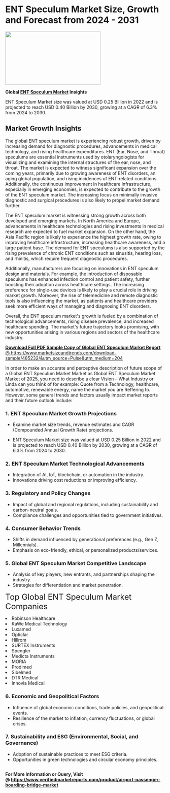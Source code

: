 <H1>ENT Speculum Market Size, Growth and Forecast from 2024 - 2031</H1><img class="aligncenter size-medium wp-image-584254" src="https://thirdeyenews.in/wp-content/uploads/2024/09/Global-Market-Research-300x168.jpeg" alt="" width="300" height="168" /><p><strong>Global&nbsp;<a href="https://www.marketsizeandtrends.com/download-sample/485232/&amp;utm_source=Pulse&amp;utm_medium=204">ENT Speculum Market</a> Insights</strong></p><p>ENT Speculum Market size was valued at USD 0.25 Billion in 2022 and is projected to reach USD 0.40 Billion by 2030, growing at a CAGR of 6.3% from 2024 to 2030.</p><p><h2>Market Growth Insights</h2> <p>The global ENT speculum market is experiencing robust growth, driven by increasing demand for diagnostic procedures, advancements in medical technology, and rising healthcare expenditures. ENT (Ear, Nose, and Throat) speculums are essential instruments used by otolaryngologists for visualizing and examining the internal structures of the ear, nose, and throat. The market is expected to witness significant expansion over the coming years, primarily due to growing awareness of ENT disorders, an aging global population, and rising incidences of ENT-related conditions. Additionally, the continuous improvement in healthcare infrastructure, especially in emerging economies, is expected to contribute to the growth of the ENT speculum market. The increasing focus on minimally invasive diagnostic and surgical procedures is also likely to propel market demand further.</p> <p><a href="#"></a></p> <p>The ENT speculum market is witnessing strong growth across both developed and emerging markets. In North America and Europe, advancements in healthcare technologies and rising investments in medical research are expected to fuel market expansion. On the other hand, the Asia Pacific region is likely to experience the highest growth rate, owing to improving healthcare infrastructure, increasing healthcare awareness, and a large patient base. The demand for ENT speculums is also supported by the rising prevalence of chronic ENT conditions such as sinusitis, hearing loss, and rhinitis, which require frequent diagnostic procedures.</p> <p>Additionally, manufacturers are focusing on innovations in ENT speculum design and materials. For example, the introduction of disposable speculums has enhanced infection control and patient safety, further boosting their adoption across healthcare settings. The increasing preference for single-use devices is likely to play a crucial role in driving market growth. Moreover, the rise of telemedicine and remote diagnostic tools is also influencing the market, as patients and healthcare providers seek more efficient ways of managing and diagnosing ENT disorders.</p> <p>Overall, the ENT speculum market's growth is fueled by a combination of technological advancements, rising disease prevalence, and increased healthcare spending. The market's future trajectory looks promising, with new opportunities arising in various regions and sectors of the healthcare industry.</p> <p><a href="#"></p><p><span class=""><strong>Download Full PDF Sample Copy of Global ENT Speculum Market Report</strong> @ <a href="https://www.marketsizeandtrends.com/download-sample/485232/&amp;utm_source=Pulse&amp;utm_medium=204" target="_blank">https://www.marketsizeandtrends.com/download-sample/485232/&amp;utm_source=Pulse&amp;utm_medium=204</a></span></p><p>In order to make an accurate and perceptive description of future scope of a Global&nbsp;ENT Speculum Market Market as Global&nbsp;ENT Speculum Market Market of 2025, you need to describe a clear Vision &ndash; What Industry or Linda can you think of for example: Quote from a Technology, healthcare, automotive, renewable energy, name the market you are Reffering to. However, some general trends and factors usually impact market reports and their future outlook include:</p><h3>1.&nbsp;<strong>ENT Speculum Market Growth Projections</strong></h3><ul><li>Examine market size trends, revenue estimates and CAGR (Compounded Annual Growth Rate) projections.</li><li><p>ENT Speculum Market size was valued at USD 0.25 Billion in 2022 and is projected to reach USD 0.40 Billion by 2030, growing at a CAGR of 6.3% from 2024 to 2030.</p></li></ul><h3>2.&nbsp;<strong>ENT Speculum Market Technological Advancements</strong></h3><ul><li>Integration of AI, IoT, blockchain, or automation in the industry.</li><li>Innovations driving cost reductions or improving efficiency.</li></ul><h3>3.&nbsp;<strong>Regulatory and Policy Changes</strong></h3><ul><li>Impact of global and regional regulations, including sustainability and carbon-neutral goals.</li><li>Compliance challenges and opportunities tied to government initiatives.</li></ul><h3>4.&nbsp;<strong>Consumer Behavior Trends</strong></h3><ul><li>Shifts in demand influenced by generational preferences (e.g., Gen Z, Millennials).</li><li>Emphasis on eco-friendly, ethical, or personalized products/services.</li></ul><h3>5.&nbsp;<strong>Global ENT Speculum Market Competitive Landscape</strong></h3><ul><li>Analysis of key players, new entrants, and partnerships shaping the industry.</li><li>Strategies for differentiation and market penetration.</li></ul><p data-pm-slice="1 1 []"><span style="color: inherit; font-family: inherit; font-size: 25px;">Top Global ENT Speculum Market Companies</span></p><div class="" data-test-id=""><p><li>Robinson Healthcare</li><li> KaWe Medical Technology</li><li> Luxamed</li><li> Opticlar</li><li> Hillrom</li><li> SURTEX Instruments</li><li> Spengler</li><li> Medicta Instruments</li><li> MORIA</li><li> Prodimed</li><li> Sibelmed</li><li> DTR Medical</li><li> Innovia Medical</li></p></div><h3>6.&nbsp;<strong>Economic and Geopolitical Factors</strong></h3><ul><li>Influence of global economic conditions, trade policies, and geopolitical events.</li><li>Resilience of the market to inflation, currency fluctuations, or global crises.</li></ul><h3>7.&nbsp;<strong>Sustainability and ESG (Environmental, Social, and Governance)</strong></h3><ul><li>Adoption of sustainable practices to meet ESG criteria.</li><li>Opportunities in green technologies and circular economy principles.</li></ul><h2><strong style="font-size: 14px;">For More Information or Query, Visit @&nbsp;</strong><a style="background-color: #ffffff; font-size: 14px;" href="https://www.marketsizeandtrends.com/report/ent-speculum-market/" target="_blank">https://www.verifiedmarketreports.com/product/airport-passenger-boarding-bridge-market</a></h2>
